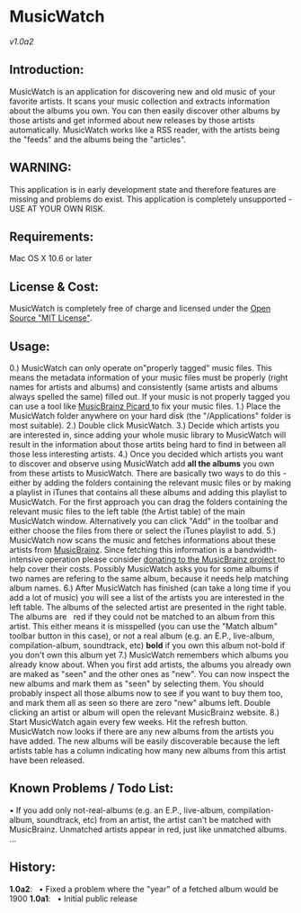 
# MusicWatch
*v1.0a2*

## Introduction:
MusicWatch is an application for discovering new and old music of your favorite artists. It scans your music collection and extracts information about the albums you own. You can then easily discover other albums by those artists and get informed about new releases by those artists automatically. MusicWatch works like a RSS reader, with the artists being the "feeds" and the albums being the "articles".

## WARNING:
This application is in early development state and therefore features are missing and problems do exist.
This application is completely unsupported - USE AT YOUR OWN RISK.

## Requirements:
Mac OS X 10.6 or later 

## License &amp; Cost:
MusicWatch is completely free of charge and licensed under the [Open Source "MIT License"][1].

## Usage:
0.) MusicWatch can only operate on"properly tagged" music files. This means the metadata information of your music files must be properly (right names for artists and albums) and consistently (same artists and albums always spelled the same) filled out. If your music is not properly tagged you can use a tool like [MusicBrainz Picard ][2]to fix your music files.
1.) Place the MusicWatch folder anywhere on your hard disk (the "/Applications" folder is most suitable).
2.) Double click MusicWatch.
3.) Decide which artists you are interested in, since adding your whole music library to MusicWatch will result in the information about those artits being hard to find in between all those less interesting artists.
4.) Once you decided which artists you want to discover and observe using MusicWatch add **all the albums** you own from these artists to MusicWatch. There are basically two ways to do this - either by adding the folders containing the relevant music files or by making a playlist in iTunes that contains all these albums and adding this playlist to MusicWatch. For the first approach you can drag the folders containing the relevant music files to the left table (the Artist table) of the main MusicWatch window. Alternatively you can click "Add" in the toolbar and either choose the files from there or select the iTunes playlist to add.
5.) MusicWatch now scans the music and fetches informations about these artists from [MusicBrainz][3]. Since fetching this information is a bandwidth-intensive operation please consider [donating to the MusicBrainz project ][4]to help cover their costs. Possibly MusicWatch asks you for some albums if two names are refering to the same album, because it needs help matching album names.
6.) After MusicWatch has finished (can take a long time if you add a lot of music) you will see a list of the artists you are interested in the left table. The albums of the selected artist are presented in the right table. The albums are
 	red if they could not be matched to an album from this artist. This either means it is misspelled (you can use the "Match album" toolbar button in this case), or not a real album (e.g. an E.P., live-album, compilation-album, soundtrack, etc)
**bold** if you own this album
not-bold if you don't own this album yet
7.) MusicWatch remembers which albums you already know about. When you first add artists, the albums you already own are maked as "seen" and the other ones as "new". You can now inspect the new albums and mark them as "seen" by selecting them. You should probably inspect all those albums now to see if you want to buy them too, and mark them all as seen so there are zero "new" albums left. Double clicking an artist or album will open the relevant MusicBrainz website.
8.) Start MusicWatch again every few weeks. Hit the refresh button. MusicWatch now looks if there are any new albums from the artists you have added. The new albums will be easily discoverable because the left artists table has a column indicating how many new albums from this artist have been released.

## Known Problems / Todo List:
• If you add only not-real-albums (e.g. an E.P., live-album, compilation-album, soundtrack, etc) from an artist, the artist can't be matched with MusicBrainz. Unmatched artists appear in red, just like unmatched albums.
…

## History:
**1.0a2**:
  • Fixed a problem where the "year" of a fetched album would be 1900
**1.0a1**:
  • Initial public release

[1]: https://opensource.org/licenses/mit-license.php
[2]: http://musicbrainz.org/doc/MusicBrainz_Picard
[3]: http://musicbrainz.org/
[4]: http://metabrainz.org/donate/
